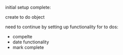 initial setup complete:

create to do object

need to continue by setting up functionality for to dos:

- compelte
- date functionality
- mark complete
